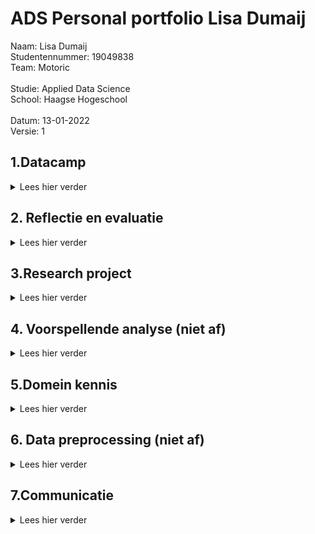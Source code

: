 # ADS Personal portfolio Lisa Dumaij
Naam:               Lisa Dumaij <br />
Studentennummer:    19049838 <br />
Team:               Motoric <br />
<br />
Studie:             Applied Data Science <br />
School:             Haagse Hogeschool <br />
<br />
Datum:              13-01-2022 <br />
Versie:             1 <br />


## 1.Datacamp
<details>
  <summary> Lees hier verder </summary>
  <br />
In deze minor heb ik gebruik gemaakt van het programma DataCamp. Dit was niet de eerste keer dat ik DataCamp heb gebruikt, ik heb dit programma vorig jaar ook gebruikt voor mijn opleiding technische bedrijfskunde. Hierdoor was er soms een overlapping tussen de cursussen die ik moest doen voor deze minor. Omdat ik sommige cursussen al eerder had gedaan kreeg ik de punten er niet voor als ik deze opnieuw deed. Ook waren deze punten niet te zien op de Leaderboard. Wel verder ze als voltooid afgevinkt in de lijst. Deze zijn hieronder in de map foto’s toegevoegd.
  <br />
  <br />
  <details>
  <summary> foto's van cursussen</summary>
<img width="1111" alt="Schermafbeelding 2021-12-18 om 14 41 58" src="https://user-images.githubusercontent.com/91061840/146643266-81b24bfa-6433-47be-98f6-033e42aebe0b.png">
<img width="1116" alt="Schermafbeelding 2021-12-18 om 14 43 49" src="https://user-images.githubusercontent.com/91061840/146643281-e1ae4215-ed82-4144-9f92-695c5c9a5293.png">
<img width="1113" alt="Schermafbeelding 2021-12-18 om 14 44 13" src="https://user-images.githubusercontent.com/91061840/146643284-62f24e7b-ae9a-468e-9858-cb126609fd19.png">

  </details> 
  <br /> 
  <details>
    <br />
  <summary>Samenvatting ervaringen per cursus</summary>
  <details>
  <summary>1.1 Introduction to Python</summary>
    Doordat ik deze cursus al eerder had gedaan, was deze voor mij relatief eenvoudig. Het was fijn om deze cursus als opfriscursus te gebruiken. Het was namelijk een half jaar geleden dat ik eenmalig python had gebruikt, hierdoor was het een beetje had weggevaagd.
    </details>
  <details>
  <summary>1.2 Intermediate Python </summary>
    Deze opleiding had ik ook al eerder gedaan. Ik vond het leuk om in het eerste hoofdstuk weer plots te maken. Vorig jaar vond ik het maken van datavisualisaties een van de leukste onderwerpen en in deze cursus kwam dat even terug. Ook dit hoofdstuk ging vrij snel. In het tweede hoofdstuk werd de import van CSV besproken. Deze code heb ik later ook gebruikt voor het project, zie als voorbeeld de link hieronder . De laatste hoofdstukken waren al wat ingewikkelder, loops vond ik vorig jaar ook al ingewikkeld.
  <br />  
    https://github.com/lisadumay/ADS_Lisa_Dumaij/blob/main/notebooks/Pipeline%20Lisa.ipynb
      </details>
  <details>
  <summary>1.3 Python Data Science toolbox </summary>
    Ik vond het eerste deel van de data science-toolbox ingewikkeld, omdat ik het onderwerp niet helemaal begreep, dus ik zocht video's op YouTube op voor aanvullende uitleg. Daarnaast hield ik de slides naast de opdracht. Hierdoor kon ik terugkijken op hoe ze het in de video hadden gedaan. Dit maakte de stof wat overzichtelijker. Ik vond het tweede deel van deze cursus makkelijker, ik begreep de stof redelijk goed en ging er sneller door dan de cursus ervoor. Ik heb echter ook wel eens de slides bij deze cursus erbij gehouden om in de video terug te kijken hoe het ging.
      </details>
  <details>
  <summary>1.4 Statistical Thinking in Python </summary>
    Ik vond deze cursus erg interessant. Ik heb veel statistiek op mijn opleiding, maar had dit nog nooit in Python gedaan. Ik vond deze combinatie erg leuk, waardoor ik het gevoel had dat ik de cursus snel had afgerond. Ik begreep de statistiek erachter waardoor de stappen in python ook voor mij logisch waren.
      </details>
  <details>
  <summary>1.5 Supervised Learning with scikit-learn </summary>
    Van deze cursus heb ik de code gebruikt om je dataset op te splitsen in trein, test, validatieset. Daarnaast heb ik samen met Mustafa en individueel gewerkt aan een Lasso model. Ik gebruikte ook het schalen van de gegevens in het project. Deze cursus was ook nieuw voor mij, alles wat ik in deze cursus had geleerd was nieuw voor mij, het kunnen toepassen in het project in combinatie met de lessen zorgde ervoor dat ik het beter begreep. De toepassingen van deze cursus is terug te vinden in de link hieronder. 
 <br />     https://github.com/lisadumay/ADS_Lisa_Dumaij/blob/main/notebooks/Lasso.ipynb 
    </details>
  <details>
  <summary>1.6 Introduction to Data Visualization with Matplotlib </summary>
    Datavisualisatie was tot nu toe een van mijn sterke punten in python, wat deze cursus voor mij gemakkelijk maakte. Daarnaast had ik deze cursus al gedaan en ging mijn vorige ervaring met Python vooral over het maken van de visualisaties. Na deze cursus was ik bezig met het maken van verschillende visualisaties voor het project. Deze is te vinden in de link hieronder . Ik vond deze cursus interessant voor al het aanpassen van de grafieken qua kleuren en assen.
     <br /> 
 https://github.com/lisadumay/ADS_Lisa_Dumaij/blob/main/notebooks/visualisaties.ipynb
     </details>
  <details>
  <summary>1.7 Linear Classifiers in Python </summary>
    Net als bij statistical thinking vond ik het leuk om de statistiek toe te passen met Python. Doordat ik de theorie erachter begreep lukte het mij beter om de cursus te volgen. Echter bleef af en toe de toepassing met Python een ingewikkelde stap voor mij.
      </details>
  <details>
  <summary>1.8 Model Validation in Python </summary>
    Deze cursus verliep voor mij soepel. Ik begreep de code erachter en waarom ik de stappen moest doen. Echter hield ik wel af en toe de slides erbij als een reminder hoe ik de stappen moest doen. 
      </details>
  <details>
  <summary>1.9 Data Manipulation with pandas </summary>
    Het was een interessante cursus die ik later in het project kon toepassen. Aan het begin verliep de cursus goed en kon ik de soepel doorheen lopen. Echter na de tweede subhoofdstuk werd het moeilijker en ging ik vaker de presentaties terugkijken. 
      </details>
  <details>
  <summary>1.10 Cleaning Data in Python </summary>
    Deze cursus verliep soepel doordat ik deze cursus al eerder had uitgevoerd en toe had gepast in mijn vorige python ervaring. Ook tijdens het huidige project heb ik deze technieken toegepast zoals te zien is in de link hieronder.
    <br />  https://github.com/lisadumay/ADS_Lisa_Dumaij/blob/main/notebooks/Data%20cleaning.ipynb
      </details>
  <details>
  <summary>1.11 Exploratory Data Analysis in Python </summary>
    Deze cursus verliep voor mij soepel. Ik begreep de code erachter en waarom ik de stappen moest doen.
      </details>
  <details>
  <summary>1.12 Manipulating Time Series Data in Python </summary>
    Deze cursus was minder relevant voor mij omdat mijn project: ‘Motoric’ niet over time series gaat. Echter heb ik wel vaak te maken gehad met time series in mijn studie. 
      </details>
  <details>
  <summary>1.13 Machine Learning for Time Series Data in Python </summary>
    Deze cursus verliep voor mij soepel. Ik begreep de code erachter en waarom ik de stappen moest doen. Echter hield ik wel af en toe de slides erbij als een reminder hoe ik de stappen moest doen. 
     </details>
 <details>
  <summary>1.14 Time Series Analysis in Python </summary>
    Deze cursus was minder relevant voor mij omdat mijn project: ‘Motoric’ niet over time series gaat. Echter heb ik wel vaak te maken gehad met time series in mijn studie. Echter dan minder in python maar vooral de statistieke kant ervan. Het was interessant om te leren hoe dit ook toegepast kan worden in Python.
     </details>
<details>
  <summary>1.15 Joining Data with pandas </summary>
    Voor mij was dit de leukste cursus van alle cursussen in Python. Zelf had ik al een grote interesse in SQL, hierbij kon ik dit combineren met Python. Ik had dit vorig jaar al geprobeerd in mijn vorige studie echter was dit toen niet gelukt. Dit jaar heb ik het daarom weer geprobeerd en lukte het wel. Een voorbeeld hiervan is te zien in de link hieronder.
      <br /> 
 https://github.com/lisadumay/ADS_Lisa_Dumaij/blob/main/notebooks/Pipeline2.ipynb
     </details>
  </details>
</details>

## 2. Reflectie en evaluatie
<details>
  <summary> Lees hier verder </summary>
  <br />
  In dit hoofdstuk reflecteer en evalueer ik terug op het afgelopen half jaar. Het hoofdstuk is opgedeeld in drie subhoofdstukken: eigen contributie, leerdoelen en de evaluatie van het project. Voor het reflecteren is de STARR methode gebruikt.
  <br />
  <br />
  <details>
  <summary>2.1 Eigen contributie</summary>
    Situatie: Voor mijn minor heb ik een project gedaan met vijf medestudenten. Ons project heet motoric en gaat over het voorspellen van motorische achterstand bij kinderen. Het project valt onder een groter project genaamd Start(V)aardig. Mijn opgestelde doelen voor dit project:<br />
-	Even grootte contributie leveren als mijn medegenoten;<br />
-	Mijn ervaringen van mijn studie meebrengen in dit project.<br />
    <br />
Taak: Halverwege van het project kreeg ik indirect de rol als projectleider deze had ik ook voor mij andere project. Door deze rol op mij te nemen kon ik zelf de taken verdelen en inplannen. Dit gaf mij de ruimte om de taken eerlijk te verdelen en zo te plannen dat de werklast voor ieder gelijk was. Mijn ervaring heb ik bij deze rol ook meegenomen. Vanuit mijn studie hebben wij geleerd dat het maken van een planning essentieel is, daarnaast moet je gebruik maken van elkaar kwaliteiten. Tot slot valt of staat het onderzoek met de inleiding en onderzoeksvraag. 
    <br /> 
    <br />
Actie: Het verdelen en plannen van taken deed ik op twee manieren. Aan het begin maakte ik een schema met welke hoofdtaken er waren en welke sub taken er vervolgens onder vielen.  Daarna verdeelde we de sub taken mondeling en plaatste ik deze op het scrumboord (planning is te zien in 3.4). Hierbij werd er gelet op dat de werklast ongeveer gelijk was. Door aan het begin een gesprek met de opdrachtgever aan te gaan kon de aanleiding van het project gedefinieerd worden. Ook gaf dit ons meer tijd om bij twijfel deze nog met de opdrachtgever te bespreken voordat wij bijvoorbeeld ‘een foute keuze’ hadden gemaakt. Daarnaast hebben wij meerdere malen gebrainstormd over de hoofdvraag, daarnaast hebben wij dit besproken met de docenten en de opdrachtgever.
    <br /> 
    <br />
Resultaten: Het heeft deels gewerkt, ik merkte dat de planning voor duidelijkheid en structuur zorgde in de groep. Ditzelfde geldt van het van tevoren opstellen van een inleiding, hierdoor wist iedereen wat er met het onderzoek bereikt moest worden en zorgde dit daarmee ook voor duidelijkheid. Wel merkte ik dat er vaak van de planning afgeweken werd, het toezicht op de planning zou daarom de volgende keer strakker mogen. De werklasten waren in dit project gelijk. 
    <br /> 
    <br />
Reflectie: Beide doelen zijn in dit project bereikt, ik ben daarom ook tevreden met de resultaten. Wel heb ik geleerd dat het houden van de planning toch meer gehandhaafd moet worden de volgende keer.  Het scrum boord zou ik in volgende projecten weer gebruiken. Ik merkte dat dit structuur en duidelijkheid gaf. Hetzelfde geldt voor de scrumsessies.

  </details>
  <details>
  <summary>2.2 Leerdoelen</summary>
Situatie: Tijdens deze minor heb ik mij zowel gefocust op mijn interpersoonlijke vaardigheden als mij (verder) ontwikkelen in mijn vaardigheden in Data science. Deze keuze heb ik gemaakt, omdat ik bij mijn vorige projecten merkte dat ik vaak mijzelf overal verantwoordelijk voor voelde waardoor ik alle taken zelf ging uitvoeren in plaats van deze verdelen. Daarbij loop ik tijdens deze studie een ander project waardoor ik ook geen tijd heb om extra taken op mij te nemen. Daarnaast heb ik hiervoor bij mijn studie nog nooit data science gehad.  Ik heb hiervoor alleen maar visualisaties gemaakt in Python. Daarom had ik de volgende doelen opgesteld:<br />
-	Geen taken overnemen van anderen;<br />
-	Meer ervaring op doen in Data Science;<br />
    <br />
Taak: Halverwege van het project kreeg ik indirect de rol als projectleider deze had ik ook voor mij andere project. Door deze rol op mij te nemen kon ik zelf de taken verdelen en inplannen. Dit gaf mij de ruimte om de taken eerlijk te verdelen en zo te plannen dat de werklast voor ieder gelijk was. De taak om meer ervaring op te doen in Data science was simpel. Nu ik eigenlijk nog geen ervaring gaven alleen al de lessen mij meer kennis over Data Science. Daarnaast zou ik deze ook kunnen toepassen in het project wat ik uitvoerde. Tot slot heb ik voor het project zelf ook literatuuronderzoek gedaan. Door deze taken verbreed ik mijn kennis over Data Science en pas ik deze direct toe.
   <br /> 
    <br />
    Actie: Het verdelen en plannen van taken deed ik op twee manieren. Aan het begin maakte ik een schema met welke hoofdtaken er waren en welke sub taken er vervolgens onder vielen. Voor de planning gebruikte ik de theorie van Brownlee (zie domein kennis hfd 5) hierdoor verbrede ik ook gelijk mijn kennis in Data Science. Daarna verdeelde we de sub taken mondeling en plaatste ik deze op het scrumboord (planning is te zien in 3.4). 
 Voor de ervaring heb ik bijna alle lessen bijgewoond (door ziekte kon ik niet altijd aanwezig zijn). Omdat de lessen voor mij soms moeilijk te begrijpen waren, heb ik na de les artikelen gezocht over dit onderwerp. Zo kon ik de theorie achter het onderwerp beter begrijpen. Vaak heb ik de codes met een teamlid geschreven. Dit deed ik omdat ik moeite had met het coderen. 
   <br /> 
    <br />
    Resultaten: De taak om geen taken over te nemen en mij minder verantwoordelijk voelen heb ik voor mijn gevoel niet gehaald. Ik heb toch vaak extra taken op mij genomen en kon het project niet loslaten. Ook als ik mij op het andere project moest focussen bleef dit project in mijn hoofd hangen. Dit heb ik uiteindelijk ook zelf gemerkt doordat mij overspannenheid erger werd en mijn concentratie afnam. Mijn doel om meer ervaring op te doen in data science heb ik volledig behaald. Door extra informatie op te zoeken begreep ik de theorie er achter veel beter. Dit hielp mij tevens naast het coderen ook bij het schrijven van het rapport. Door samen te werken met iemand kon ik leren van hun manier van coderen. Ik merkte namelijk dat mijn manier eenvoudig was maar ook langdradig in tegenstelling tot sommige teamgenoten. Hierdoor kon ik van hun leren hoe ik op een efficiëntere manier dezelfde taak kon uitvoeren.
   <br /> 
    <br />
    Reflectie: Ik heb geleerd dat ik nog meer mijn eigen grenzen moet stellen. Vaak ging ik hier toch (onbewust) overheen. Toch ben ik blij met mijn resultaten, ik heb geleerd dat het stellen van grenzen nog belangrijker is dan ik dacht. In mijn aankomende stage ga ik deze begrenzing ook meenemen. Door voor mijzelf tijden te geven om wel en niet aan het project te werken, maar ook om mijzelf de rust te geven als ik dat nodig heb. Tot slot ben ik zeer blij in wat ik heb bereikt in mijn ontwikkeling in data science. Ik vind data science zeer interessant en hoop dit ook later te kunnen toepassen in latere projecten.

  </details>
  <details>
  <summary>2.3 Evaluatie van groepsproject</summary>
   Situatie: Voor mijn minor heb ik een project gedaan met vijf medestudenten. Ons project heet motoric en gaat over het voorspellen van motorische achterstand bij kinderen. Het project valt onder een groter project genaamd Start(V)aardig. Onze doelen waren:<br />
-	Het maken van een goedwerkend voorspellingsmodel;<br />
    <br />
Taak: Onze taken waren een onderzoek artikel schrijven over onze bevindingen. Deze bevindingen bestonden uit de keuzes van outliers handling, imputatie en modelkeuze. Hiermee wilde wij de opdrachtgever toelichten waarom wij welke keuze wij hebben gemaakt. Daarnaast hebben alle opties ook zelf getest zodat het beste model uitgekozen kon worden. 
   <br /> 
    <br />
    Actie: Door de taken in teams van twee te verdelen konden we zowel parallel te werk gaan, maar hadden we ook een sparpartner als je er niet uitkwam. Twee weten immers meer dan één. Dit was ideaal gezien het aantal opties wij hadden. Daarbij hadden Joep en ik minder ervaring met Python. Door een sparpartner toe te voegen kon het werk sneller uitgevoerd worden en was de kwaliteit hoger dan als wij dit niet hadden gedaan. 
   <br /> 
    <br />
    Resultaten: De resultaten waren tegenvallend. De modellen voorspelden alleen maar 1 in plaats van dat deze gedistribueerd waren over 1 en 0. Hoewel er dus verschillende opties geprobeerd zijn heeft dit toch niet geholpen om het resultaat te verbeteren. Hierdoor is het doel om een goedwerkend model te maken niet gehaald. Gedeeltelijk is dit te verwijten aan de beschikbare data, deze was te gering. Ook waren wij te laat begonnen met het opstellen van een planning. Hierdoor wist in het begin niet iedereen waar hij/zij aan toe was en was er onduidelijk over wat er gedaan moest worden. Dit zorgde voor vertraging in het proces. Daarnaast hield niet iedereen zich aan de deadlines, waardoor er weinig tijd over was voor het finetunen van het model en het afschrijven van het onderzoek artikel.
   <br /> 
    <br />
    Reflectie: Volgende keer zou ik direct beginnen met het opstellen van een planning. Hierdoor weet iedereen welke taken er zijn en waar er naartoe wordt gewerkt. Daarbij zou het probleem van het tekort aan data eerder gezien worden en konden hier maatregelen tegen genomen kunnen worden. Toch ben ik redelijk tevreden met het resultaat. Dit omdat wij toch meerdere oplossingen geprobeerd hebben en onze best gedaan hebben. De essentie wat ik heb geleerd is ook dat soms een onverwacht resultaat ook een resultaat is. Zoals in het doel te zien is wilde ik een goedwerkend voorspellingsmodel hebben. Echter hield ik hier niet rekening mee dat een antwoord als er is geen goed voorspellend model hiervoor, ook een goed antwoord kan zijn. Dit zou ik de volgende keer wel meenemen in mijn projecten. 
  </details>
</details>

## 3.Research project
<details>
  <summary> Lees hier verder </summary>
  In dit hoofdstuk wordt het onderzoeksartikel op hoofdlijnen besproken.
  <br />
    <br />
  <details>
  <summary>3.1 Taak definitie </summary>
De hieronder opgestelde probleemstelling, doelstelling en vraagstelling is opgesteld met de van Meertens & Steenbergen (2018)
     <br />
    <br />
Probleemstelling:  <br />
Uit onderzoek van SIA is gebleken dat kinderen al op jonge leeftijd lichamelijk actief zijn, vanwege de fysieke, emotionele, sociale en persoonlijke waarde van sport en bewegen voor kinderen.  Het is daarom belangrijk om motorische achterstanden al op jonge leeftijd te ontdekken. Het is echter nog niet duidelijk welke kinderen het grootste risico lopen om een motorische achterstand te krijgen of te ontwikkelen, en welke kenmerken de grootste impact hebben op de motorische vaardigheidsontwikkeling.
     <br />
    <br />
Doelstelling: <br />
    Het op 12 januari opleveren van een voorspellingsmodel voor de motoriek van kinderen tussen 4 en 6.
     <br />
    <br />
Vraagstelling: <br />
“Hoe kan data science worden gebruikt om te voorspellen of een kind een jaar later kans heeft om een motorische achterstand te ontwikkelen?”
     <br />
    <br />
De hoofdvraag bestaat uit de volgende deelvragen:
- Welke biologische en socio-demografische variabelen hebben invloed op de motorische ontwikkeling van kinderen?
- Welk model heeft het laagste percentage fout-negatieven?
- Welke biologische en socio-demografische kenmerken hebben de grootste invloed op het model?
- Welke kenmerken hebben de kinderen met een motorische achterstand gemeen?
 <br />
    <br />
Literatuur <br />
Meertens, E., & Steenbergen, E. (2018). Onderzoek doen! https://blackboard.hhs.nl/bbcswebdav/pid-3327820-dt-content-rid-29819196_2/courses/TBK-PRH1-16-2021/TBK-PRH1-16-2020_ImportedContent_20200827125140/Onderzoek%20doen.pdf
        </details>
  <details>
  <summary>3.2 Evaluatie </summary>
 Voor het toekomstige werk raad ik aan Start(V)aardig aan om de dataset uit te breiden met gegevens vanuit CBS. Tevens raad ik aan om de dataset uit te breiden of de gaten in de dataset aan te vullen.  Dit omdat de algoritmes niet optimaal konden werken door een tekort aan data. Dit is ook terug te zien in de waardes van de false negative rate. Deze waren op een na allemaal gelijk. 
<br />
    <br />
    Ook is er momenteel sprake van overfitting. Dit is te zien aan de accurancy scores van de trainingsets. Mogelijke oplossingen ervoor zijn versimpelen model, meer training data, minder features, meer regularisatie, vroege terminatie. 
    <br />
    <br />
    Mocht de dataset aangevuld zijn kan het juiste model gekozen worden. Wel wordt er aangeraden om de MQ-score in binaire te doen. Daarnaast raad ik aan om een dashboard te bouwen met daarin de voorspellingswaarde van het kind met daarbij de features die ervoor hebben gezorgd. Een voorbeeld van dit dashboard is hieronder te zien.<br />
    <br />
<img width="158" alt="image" src="https://user-images.githubusercontent.com/91061840/148696407-2b4b7faa-2e53-4b38-8055-ff833a767a14.png">
    <br />
    <br />
Hierbij kan de gemiddelde score van het land, provincie of stad worden gevisualiseerd. Daarnaast is er ook een slide voor het individuele kind. Hierin staat welke score er wordt voorspelt en welke features bepalend zijn voor deze score.
    </details>
  <details>
 <summary>3.3 Conclusie </summary>
Uit het onderzoek is gebleken dat data science kan helpen met voorspelling doen of een kind een jaar later kans heeft om een motorische achterstand te ontwikkelen. Dit is gebeurd doormiddel van de theorie van Brown (2020) de dataset op te schonen. Hierna is de dat gescaled, gebalanceerd en is er een validatie code geschreven. <br />
    <br />
De feature selectie was ingewikkelder. Zoals in de figuur hieronder te zien is, scoren alleen de AST en MQ hoger dan vijf procent. Dat deze twee variabelen hoog scoren is niet verassend aangezien de MQ-categorie berekend wordt door deze factoren. De variabelen die onder de vijf procent scoren zijn weggelaten in het model. Normaal zou dit onder de twintig procent zijn (Buijs, 2017). Er is dus hier ruimte voor verbetering.  <br />
    <br />
    <img width="198" alt="image" src="https://user-images.githubusercontent.com/91061840/149023283-4b9de20b-aece-4879-b383-9d8ae167c739.png"> <br />
    <br />
    Dit resulteert ook gelijk in dat er geen karakteristieken overeenkomen tussen de kleuters met motorische achterstanden. Tot slot zijn de vijf gekozen modellen evalueert. Zoals hieronder te zien is.<br />
    <br />
 <img width="454" alt="image" src="https://user-images.githubusercontent.com/91061840/149023351-3a360604-e79b-4fa4-b851-6a1a2b1e7b35.png"> <br />
    <br />
Uit deze modellen is te herleiden dat de KNN het beste scoort. Zo overfit het KNN-model het minst ten opzichte van de andere modellen. Daarbij scoort het even laag op de False negative rate zoals de meeste andere modellen. <br />
    <br />
Kortom data science wordt gebruikt doormiddel van een mean imputation en een KNN. Waarbij een er feature selection plaats vindt voor elke variabel die lager scoort dan 0.05. Tot slot is er gebruikt gemaakt van een binaire classificatie ipv een multilabel.

    </details>
  <details>
 <summary>3.4 Planning </summary>
 Planning is altijd al een van mijn sterke punten geweest. Deze periode deed ik twee projecten te gelijker tijd hierdoor was planning essentieel. Naast dat ik alle meetings in een agenda heb staan heb ik ook een to do lijst per dag. Hierdoor weet ik precies wat ik elke dag moet doen. Daarbij hebben we dagelijks scrum sessie gehad met het team van ongeveer 15 minuten. Waarin we de taken verdeelde en/of de voortgang van de taken besproken. Tevens heb ik vaak de taken in de planner van team Motoric gezet en deze ook verdeeld.
[zie hier de planning] (https://tasks.office.com/DeHaagseHogeschool.onmicrosoft.com/nl-nl/Home/Planner#/plantaskboard?groupId=786800fb-0bab-470c-b770-bb6975403c41&planId=9Jb-xUUDp0Gu_F2YlVNn2ZYAAPLf)
Daarnaast heb ik ook figuren gemaakt om de stappen die in het proces gedaan moeten worden te weergeven. Een voorbeeld hiervan is hieronder te zien.
<img width="454" alt="image" src="https://user-images.githubusercontent.com/91061840/148651844-2394ba6b-108c-4ea8-aa3a-29a7ca526f05.png">
  </details>
  </details>
  </details>
  
## 4. Voorspellende analyse (niet af)
<details>
  <summary> Lees hier verder </summary>
  <br />
  <details>
  <summary>4.1 Selecteren van modellen</summary>
    Omdat het bij ons gaat om het voorspellen van een klas is er sprake van een classificatieprobleem. Een classificatiemodel zoekt een functie die optimaal inschat tot welke klasse een gegevenspunt behoort. Het kan een of meer verklarende variabelen bevatten (Brownlee, 2019). Hierna kunnen er een aantal punten na gegaan worden om de juiste modellen uit te kiezen.<br />
    <br />
Het eerste wat opvalt is de maat van de dataset, deze is niet klein. Hierdoor zijn algoritmen zoals KNN, Bagging, GradientBoost en Decision trees passend (ProjectPro, 2022). Deze zijn tevens ook gebruikt in de code. Hierna zijn de modellen gevalideert met cross validation om de prestaties van de modellen in kaart te brengen (Scikit-Learn, z.d.), echter beïnvloed dit niet de keuze van het model.Het evalueren van de resultaten uit de modellen daarentegen wel (kijk 4.2).<br />
   <br />
Later heb ik zelf nog een SVM model gemaakt. Dit omdat wij met binaire klassen wilden werken.  <br />
    <br />
Literatuur<br />
    <br />
3.1. Cross-validation: evaluating estimator performance. (z.d.). Scikit-Learn. Geraadpleegd op 17 december 2021, van https://scikit-learn.org/stable/modules/cross_validation.html <br />
    <br />
Brownlee, J. (2019, May 22). Difference Between Classification and Regression in Machine Learning. Machine Learning Mastery. https://machinelearningmastery.com/classification-versus-regression-in-machine-learning/ <br />
    <br />
ProjectPro. (2022, January 3). 7 Types of Classification Algorithms in Machine Learning. https://www.projectpro.io/article/7-types-of-classification-algorithms-in-machine-learning/435#toc-18

  </details>
  <details>
  <summary>4.2 Een model configureren. </summary>
  Ik heb zelf drie verschillende modellen uitgevoerd. Ik zal per model vertellen hoe ik deze heb geconfigureerd en waarom. <br />
    <br />
Lasso: Bij lasso zijn er 3 verschillende configuraties: c, penalty en solver. Er zijn 4 soorten penalty’s. Hiervan werkt het toevoegen van geen penalty het beste. Dit bracht de scoren van de lasso omhoog. De C staat voor de inverse van de sterkte van regulatie. Het maakte voor dit model niet veel uit welke waarde hij aanneemt tussen de 2 en 0 geeft dit een nihil verschil. Voor de solver zijn er ook vijf opties, sag werkte als beste van alle opties (Sklearn.Linear_model.LogisticRegression, n.d.). <br />
    <br />
Networking: Waar ik achter kwam bij het neurale netwerk is dat 1000 hiddenlayers voor betere resultaten zorgde dan 100. Dit kan te maken hebben dat er sprake is van een complexere dataset. B=Voor activation scoort relu het best. Relu is een gelijkgerichte lineaire eenheidsfunctie. Deze in combinatie met de solver ‘Adam’ zorgt voor een false negative rate van 0.17. <br />
    <br />

SVM: Voor het SVM-model heb je verschillende kernels die je kan instellen: lineair, polynominaal en RBF. Ik heb zelf al deze kernels geprobeerd. Hieruit kwam dat de RBF het beste scoorde in de accurancy en false negative rate. RBF-kernel is een functie waarvan de waarde afhangt van de afstand vanaf de oorsprong of vanaf een bepaald punt. Deze kernel heeft twee parameters: C (inverse van de sterkte van regulatie) en gamma (Yadav, 2018). Voor beide punten heb ik verschillende waardes geprobeerd. Maar zoals de theorie al aangaf naarmate ik de gamma om hoog of omlaag deed ging het model slechter functioneren. Zo ging het bij een toename meer overfitten en bij een afname namen de waardes af en werd de false negative rate hoger. Hetzelfde gebeurde bij het veranderen van de c. Of ik deze hoger maakte of lager bij beide ging het model ondermaats presteren. Ik heb uiteindelijk daarom gekozen voor een c=1 en een gamma = 0 (gamma heb ik uiteindelijk weggelaten). <br />
    <br />

Notebooks:<br />
    <br />
Lasso: individueel een notebook gemaakt, maar samen vergeleken met Mustafa. Link: https://github.com/lisadumay/ADS_Lisa_Dumaij/blob/main/notebooks/Lasso.ipynb <br />
    <br />
Neural Network: individueel een notebook gemaakt, maar samen vergeleken met Mustafa. Link: https://github.com/lisadumay/ADS_Lisa_Dumaij/blob/main/notebooks/Networking.ipynb <br />
    <br />
SVM: individueel een notebook gemaakt. Link: https://github.com/lisadumay/ADS_Lisa_Dumaij/blob/main/notebooks/SVM.ipynb <br />
    <br />
Neural Network verbeterd: individueel een notebook gemaakt. Link: https://github.com/lisadumay/ADS_Lisa_Dumaij/blob/main/notebooks/Networking_verbeterd.ipynb <br />
    <br />
Lasso verbeterd: individueel een notebook gemaakt. Link: https://github.com/lisadumay/ADS_Lisa_Dumaij/blob/main/notebooks/Lasso_verbeterd.ipynb <br />
    <br />
 Literatuur: <br />
    <br />
    sklearn.linear_model.LogisticRegression. (n.d.). Scikit-Learn. https://scikit-learn.org/stable/modules/generated/sklearn.linear_model.LogisticRegression.html <br />
    <br />
sklearn.neural_network.MLPClassifier. (n.d.). Scikit-Learn. https://scikit-learn.org/stable/modules/generated/sklearn.neural_network.MLPClassifier.html
    <br />
    <br />
Yadav, A. (2018, October 22). SUPPORT VECTOR MACHINES(SVM) - Towards Data Science. Medium. https://towardsdatascience.com/support-vector-machines-svm-c9ef22815589
    <br />   
  </details>
  <details>
  <summary>4.3 Model trainen (niet)</summary>
  blabla
  </details>
  <details>
  <summary>4.4 Evalueren model </summary>
   De evaluatiecode voor het eindmodel heb ik samen met Yuliya geschreven. Hierbij hebben wij gebruik gemaakt van verschillende theorieën. Echter op hoofdlijnen hebben wij het wetenschappelijk achtikel van Novakovica en Veliovicb (2017) gebruikt. Zij omschrijven de confusionmatrix en ook de false negative rate die ook in ons onderzoek van groot belang zijn. De focus op de rate is besloten met de opdrachtgever. Daarentegen hebben we de Brownlee (2021) opgevolgd voor het maken van de precision recall curve, omdat het gaat over een binaire voorspelling. Daarnaast hebben we voor de code zelf ook een aantal bronnen gebruikt, deze zijn hieronder meegenomen in de literatuurlijst. 
     <br />
    <br />
De verschillende modellen zijn dus beoordeelt op de false negative rate, hoe lager hoe beter het model scoort. Maar ook wordt er gekeken naar de precision recall curve, deze omschrijft hoe goed een model is in het voorspellen van een goede waarde.
 <br />
    <br />
Notebook <br />
    <br />
Evaluatie: Samen met Yuliya geschreven. Link: https://github.com/lisadumay/ADS_Lisa_Dumaij/blob/main/notebooks/evaluation.ipynb 
 <br />
    <br />
Literatuurlijst <br />
    <br />
Bhandari, A. (2021, 23 juli). Confusion Matrix for Machine Learning. Analytics Vidhya. Geraadpleegd op 17 december 2021, van https://www.analyticsvidhya.com/blog/2020/04/confusion-matrix-machine-learning/  <br />
    <br />
Brownlee, J. (2021, January 12). How to Use ROC Curves and Precision-Recall Curves for Classification in Python. Machine Learning Mastery. Retrieved January 9, 2022, from https://machinelearningmastery.com/roc-curves-and-precision-recall-curves-for-classification-in-python/  <br />
    <br />
D. (2021, 30 januari). Example of Confusion Matrix in Python. Data to Fish. Geraadpleegd op 17 december 2021, van https://datatofish.com/confusion-matrix-python/  <br />
    <br />
Novakovica, J. D. J., Veljovicb, A., Ilic, S. S., Papic, Z., & Tomovic, M. (2017). Evaluation of Classification Models in Machine Learning. Theory and Applications of Mathematics & Computer Science. https://uav.ro/applications/se/journal/plugins/generic/pdfJsViewer/pdf.js/web/viewer.html?file=https%3A%2F%2Fuav.ro%2Fapplications%2Fse%2Fjournal%2Findex.php%2FTAMCS%2Farticle%2Fdownload%2F158%2F126%2F  <br />
    <br />
Scikit-learn: How to obtain True Positive, True Negative, False Positive and False Negative. (2015, 9 juli). Stack Overflow. Geraadpleegd op 17 december 2021, van https://stackoverflow.com/questions/31324218/scikit-learn-how-to-obtain-true-positive-true-negative-false-positive-and-fal

  </details>
  <details>
  <summary>4.5 Visualiseren </summary>
Het visualiseren van de resultaten heb ik bij alle drie de modellen anders gedaan. Side note: ik heb de modellen later verbeterd hierdoor zijn de visualisaties veranderd zoals bij SVM en zijn de resultaten gevisualiseerd. <br />
   <br />
Lasso: is een model dat helpt bij collineariteit, dit is een fenomeen waarbij een kenmerkvariabele in een regressiemodel sterk lineair gecorreleerd is met een ander kenmerk variabele. In het geval bij lasso is gevisualiseerd hoeveel de features correleren met de MQ-score. De coëfficiënten met de features zijn gevisualiseerd in de plot. Zoals er te zien is aan het visualisatie zijn er wel een aantal “fouten”. Zo heeft het geen titel en mis het een as titel. Daarnaast zijn het zoveel features dat deze nog goed te lezen meer zijn in de visualisatie. Uiteindelijk scoorde het lasso model ook maar 0.44. <br />
   <br />
    <img width="266" alt="image" src="https://user-images.githubusercontent.com/91061840/149113436-8a07466d-6f2b-4bee-be74-7554eae603f5.png">

<br />
   <br />
Networking: het networking model heb ik redelijk aan het begin van de course gemaakt. Dit is tevens ook te zien in de visualisatie van de uitkomsten. Voor de visualisatie van de uitkomsten heb ik een confusionmatrix en een classifiactie rapport gevisualiseerd. Zoals te zien de confusion matrix voorspelt het model alleen maar de nummer 3. Dit komt waarschijnlijk omdat de gegevens niet gebalanceerd zijn. Dit is tevens ook terug te zien in de classificatie rapport. Hierin scoort de precision, recall en f1-score constant nul, behalve bij klasse 3. Uit eindelijk is dit ook terug te zien in de accurancy van maar 0,48.<br />
   <br />
    <img width="239" alt="image" src="https://user-images.githubusercontent.com/91061840/149113507-53106fba-6df3-4bf0-b301-58374af64ada.png">
    <br />
   <br />
SVM: Het VSM heb ik later gemaakt. In die tijd hadden Yuliya en ik al samen een functie gemaakt voor een evaluatie code. Die heb ik hierin opgeroepen, Hierdoor werd een confusionmatrix en precision-recall curve gevisualiseerd. Daarnaast werd de false negative berekent en de accurancy. Het model deed het redelijk goed, zo scoorde het een 0,18 op de false negative rate en een accurancy van 74,3 op de test set. Ook de precision recall curve laat goede resultaten zien (Upadhyay, 2021).<br />
   <br />
   <img width="191" alt="image" src="https://user-images.githubusercontent.com/91061840/149113711-db6403cf-6137-445f-bdec-ec4a116e82a9.png">

 <br />
   <br />
    <img width="248" alt="image" src="https://user-images.githubusercontent.com/91061840/149113763-b826202c-76c7-446c-a58e-1b3a685593e0.png">
 <br />
   <br />
Tot slot heb ik een validatie curve hierbij gevisualiseerd. Dit om te bekijken of er sprake was van overfitting. Zoals te zien is in de visualisatie wijkt de blauwe lijn iets uit, maar is dit niet een drastisch uitwijking. Er is dus wel sprake van overfitting, alleen in een hele kleine maat (Ray, 2021). <br />
   <br />
 <img width="315" alt="image" src="https://user-images.githubusercontent.com/91061840/149113918-9db46589-d07a-446f-b0c8-450507888b62.png"> <br />
   <br />
Notebooks:<br />
    <br />
Lasso: individueel een notebook gemaakt, maar samen vergeleken met Mustafa. Link: https://github.com/lisadumay/ADS_Lisa_Dumaij/blob/main/notebooks/Lasso.ipynb <br />
    <br />
Neural Network: individueel een notebook gemaakt, maar samen vergeleken met Mustafa. Link: https://github.com/lisadumay/ADS_Lisa_Dumaij/blob/main/notebooks/Networking.ipynb <br />
    <br />
SVM: individueel een notebook gemaakt. Link: https://github.com/lisadumay/ADS_Lisa_Dumaij/blob/main/notebooks/SVM.ipynb <br />
Lasso verbeterd: individueel. Link: https://github.com/lisadumay/ADS_Lisa_Dumaij/blob/main/notebooks/Lasso_verbeterd.ipynb <br />
    <br />
NN verbeterd. Individueel. Link: https://github.com/lisadumay/ADS_Lisa_Dumaij/blob/main/notebooks/Networking_verbeterd.ipynb <br />
    <br />
Literatuur:<br />
    <br />
3.1. Cross-validation: evaluating estimator performance. (z.d.). Scikit-Learn. Geraadpleegd op 17 december 2021, van https://scikit-learn.org/stable/modules/cross_validation.html <br />
    <br />
Bhandari, A. (2021, 23 juli). Confusion Matrix for Machine Learning. Analytics Vidhya. Geraadpleegd op 17 december 2021, van https://www.analyticsvidhya.com/blog/2020/04/confusion-matrix-machine-learning/ <br />
    <br />
D. (2021, 30 januari). Example of Confusion Matrix in Python. Data to Fish. Geraadpleegd op 17 december 2021, van https://datatofish.com/confusion-matrix-python/ <br />
    <br />
How to plot Validation Curve in Python? -. (2021, August 30). DeZyre. https://www.projectpro.io/recipes/plot-validation-curve-in-python  <br />
    <br /> 
 Novakovica, J. D. J., Veljovicb, A., Ilic, S. S., Papic, Z., & Tomovic, M. (2017). Evaluation of Classification Models in Machine Learning. Theory and Applications of Mathematics & Computer Science. https://uav.ro/applications/se/journal/plugins/generic/pdfJsViewer/pdf.js/web/viewer.html?file=https%3A%2F%2Fuav.ro%2Fapplications%2Fse%2Fjournal%2Findex.php%2FTAMCS%2Farticle%2Fdownload%2F158%2F126%2F <br />
    <br /> 
    Ray, S. (2021, August 26). SVM | Support Vector Machine Algorithm in Machine Learning. Analytics Vidhya. https://www.analyticsvidhya.com/blog/2017/09/understaing-support-vector-machine-example-code/ <br />
    <br />
    Scikit-learn: How to obtain True Positive, True Negative, False Positive and False Negative. (2015, 9 juli). Stack Overflow. Geraadpleegd op 17 december 2021, van https://stackoverflow.com/questions/31324218/scikit-learn-how-to-obtain-true-positive-true-negative-false-positive-and-fal <br />
    <br />
sklearn.metrics.confusion_matrix. (z.d.). Scikit-Learn. Geraadpleegd op 17 december 2021, van https://scikit-learn.org/stable/modules/generated/sklearn.metrics.confusion_matrix.html<br />
    <br />
    Upadhyay, A. (2021, December 15). Precision/Recall Tradeoff - Analytics Vidhya. Medium. https://medium.com/analytics-vidhya/precision-recall-tradeoff-79e892d43134 <br />
    <br />

  </details>
</details>  
  
## 5.Domein kennis
<details>
  <summary> Lees hier verder </summary>
  <br />
  In dit hoofdstuk wordt mijn domein kennis besproken. Het hoofdstuk is opgedeeld in 3 hoofdstukken.
   <br />
   <br />
  <details>
  <summary>5.1 Introductie vakgebied </summary>
      <br />
Het vakgebied waar mijn onderzoek onder valt is de grove motorische ontwikkeling van kinderen tussen de 4 en 6 jaar. De grove motoriek bestaat uit de ontwikkelin g van bewegingen waarbij grote groepen spieren bij betrokken zijn (zoals lopen) (Laurent De Angelo e.a., 2005). Kinderen tussen de 4 en 6 jaar vallen onder de categorie ‘kleuters’.  In deze leeftijdsgroep vindt er een grote ontwikkeling in de motorische vaardigheden plaats zo leren ze rennen, klimmen maar ook gooien met een bal. De kleuters gebruiken vaak nog wel al hun spieren in plaats van één spiergroep, dit kost veel energie (Feldman, 2011).  <br />
   <br />
    
Echter komt het steeds vaker voor dat kinderen motorische achterstanden oplopen. Dit komt omdat kleuters steeds minder bewegen en er steeds meer voor hen uit handen genomen wordt door ouders of verzorgers. Tot slot zitten kinderen veel meer achter de computer dan voorheen (Sia, 2019).  <br />
   <br />
    
 Dit heeft een negatieve invloed op zowel de cognitieve als emotionele ontwikkeling van kleuters, maar ook op de participatie in het dagelijkse leven (van Luit, 2020). Doordat deze juist in de eerste levensjaren worden ontwikkeld, heeft dit ook een negatieve invloed op het functioneren op volwassen leeftijd (Berlin, Brooks- Gunn, McCarton, & McCormick, 1998; Ramey & Ramey, 1998).  Om deze reden is het zinvolle te bekijken aspecten van de motor ontwikkeling.  <br />
   <br />
Er zijn meerdere factoren die een invloed hebben op de motorische ontwikkeling volgens Laurent de Angelo e.a. (2005). Zoals biologische, sociale en omgevingsfactoren. Hoewel er wel een duidelijk verband is tussen omgevingsfactoren en intellectuele ontwikkeling is dit niet gevonden met de motorische ontwikkeling (Aboot & Bartlett, 2001).  <br />
   <br />
Om de motorische vaardigheid te bepalen wordt ‘Motor learning’ gebruikt. Dit is de studie van het verwerven van bewegingsvaardigheden en de verbetering van geleerde activiteiten door het oefenen. Het bij staat het leerproces van de individu centraal. Factoren zoals motivatie, aandacht en vermoeidheid kunnen van invloed zijn op de prestaties van het kind (Kovacs, 2008).  <br />
   <br />
Het achterhalen van waar de motorische achterstanden is in meerdere studies omschreven zo wordt er bijvoorbeld in de onderzoeken van Gilbert (1980) en de Meester e.a. (2020) gekeken naar kenmerken van de kinderen en hun achtergrond. In de onderzoeken van Wang e.a. (2020) en Zysset e.a. werden de ouderenquêtes onderzocht.  <br />
   <br />
    Literatuur <br />
   <br />
Abbott, A. L. & Bartlett, D. J. (2001). Infant motor development and equipment use in the home. Child: Care, Health and Development, 27, 295-306. doi:10.1046/j.1365-2214.2001.00186.x <br />
   <br />
Berlin, L. J., Brooks-Gunn, J., McCarton, C., & McCormick, M. C. (1998). The effectiveness of early intervention: examining risk factors and pathways to enhanced development. Preventive Medicine, 27, 238-245. doi:10.1006/pmed.1998.0282 <br />
   <br />
Feldman, R. S. (2011). Ontwikkelingspsychologie. Pearson Education Benelux B.V. <br />
   <br />
Gilbert, J. (1980). An Assessment of Motor Music Skill Development in Young Children. Journal of Research in Music Education, 28(3), 167–175. Retrieved December 17, 2021, from https://doi.org/10.2307/3345234 <br />
   <br />
Kovacs, C. R. (2008). Measuring Motor Skill Learning—A Practical Application. Strategies, 22(2), 25–29. https://doi.org/10.1080/08924562.2008.10590813 <br />
   <br />
Laurent De Angelo, M. S., Brouwers- De Jong, E. A., Bijlsma- Schlösser, J. F. M., Bulk- Bunschoten, A. M. W., Pauwels, J. H., & Steinbuch- Linstra, I. (2005). Ontwikkelingsonderzoek in de jeugdgezondheidszorg. Het van Wiechenonderzoek. De Baeche-Fassaert Motoriektest. Assen: Koninklijke Van Gorcum. <br />
   <br />
Meester, D. A. (2020, September 24). The Relationship Between Actual and Perceived Motor Competence in Children, Adolescents and Young Adults: A Systematic Review and Meta-analysis. SpringerLink. Retrieved December 8, 2021, from https://link.springer.com/article/10.1007/s40279-020-01336-2?error=cookies_not_supported&code=37b734cf-1842-49b4-a1db-a4832a112243 <br />
   <br />
Sia. (2019). Aanvraagformulier RAAK-PRO Start (V)aardig -2018. Nationaal Regieorgaan Praktijkgericht Onderzoek SIA. <br />
   <br />
Wang, H., Chen, Y., Liu, J., Sun, H., & Gao, W. (2020). A Follow-Up Study of Motor Skill Development and Its Determinants in Preschool Children from Middle-Income Family. BioMed Research International, 2020, 1–13. Retrieved December 1, 2021, from https://doi.org/10.1155/2020/6639341 <br />
   <br />
Zhang, S., Li, X., Zong, M., Zhu, X., & Wang, R. (2018). Efficient kNN Classification with Different Numbers of Nearest Neighbors. IEEE Transactions on Neural Networks and Learning Systems, 29(5), 1774–1785. Retrieved December 2, 2021, from https://doi.org/10.1109/tnnls.2017.2673241

  </details>
 <details>
  <summary>5.2 Literatuurlijst  </summary>
  3.1. Cross-validation: evaluating estimator performance. (z.d.). Scikit-Learn. Geraadpleegd op 17 december 2021, van https://scikit-learn.org/stable/modules/cross_validation.html <br />
   <br /> 
Abbott, A. L. & Bartlett, D. J. (2001). Infant motor development and equipment use in the home. Child: Care, Health and Development, 27, 295-306. doi:10.1046/j.1365-2214.2001.00186.x <br />
   <br />
Balancing dataset and normalizing features: what comes first? (2017, 5 januari). Cross Validated. Geraadpleegd op 17 december 2021, van https://stats.stackexchange.com/questions/254726/balancing-dataset-and-normalizing-features-what-comes-first <br />
   <br />
Berlin, L. J., Brooks-Gunn, J., McCarton, C., & McCormick, M. C. (1998). The effectiveness of early intervention: examining risk factors and pathways to enhanced development. Preventive Medicine, 27, 238-245. doi:10.1006/pmed.1998.0282 <br />
   <br />
Bhandari, A. (2021, 23 juli). Confusion Matrix for Machine Learning. Analytics Vidhya. Geraadpleegd op 17 december 2021, van https://www.analyticsvidhya.com/blog/2020/04/confusion-matrix-machine-learning/  <br />
   <br />
Brownlee, J. (2019, May 22). Difference Between Classification and Regression in Machine Learning. Machine Learning Mastery. https://machinelearningmastery.com/classification-versus-regression-in-machine-learning/  <br />
   <br />
Brownlee, J. (2020, 20 augustus). How to Choose a Feature Selection Method For Machine Learning. Machine Learning Mastery. Geraadpleegd op 17 december 2021, van https://machinelearningmastery.com/feature-selection-with-real-and-categorical-data/  <br />
   <br />
Brownlee, J. (2021, January 12). How to Use ROC Curves and Precision-Recall Curves for Classification in Python. Machine Learning Mastery. Retrieved January 9, 2022, from https://machinelearningmastery.com/roc-curves-and-precision-recall-curves-for-classification-in-python/ <br />
   <br />
Brownlee, J. (2020a). Data Preparation of Machine Learning. Jason Brownlee. <br />
   <br />
Buijs, A. (2017). Statistiek om mee te werken (10de editie). Noordhoff. <br />
   <br />
Chart choosing. (2019, October 21). Chart.Guide. https://chart.guide/charts/chart-choosing/  <br />
   <br />
D. (2021, 30 januari). Example of Confusion Matrix in Python. Data to Fish. Geraadpleegd op 17 december 2021, van https://datatofish.com/confusion-matrix-python/ <br />
   <br /> 
Data Preparation for Machine Learning | DataRobot Artificial Intelligence Wiki. (2021, 3 december). DataRobot 
AI Cloud. Geraadpleegd op 17 december 2021, van https://www.datarobot.com/wiki/data-preparation/ <br />
   <br />
Feldman, R. S. (2011). Ontwikkelingspsychologie. Pearson Education Benelux B.V.  <br />
   <br />
Galarnyk, M. (2020, July 6). Understanding Boxplots - Towards Data Science. Medium. https://towardsdatascience.com/understanding-boxplots-5e2df7bcbd51 
<br />
   <br />
Gilbert, J. (1980). An Assessment of Motor Music Skill Development in Young Children. Journal of Research in Music Education, 28(3), 167–175. Retrieved December 17, 2021, from https://doi.org/10.2307/3345234 
<br />
   <br />
How to plot Validation Curve in Python? -. (2021, August 30). DeZyre. https://www.projectpro.io/recipes/plot-validation-curve-in-python 
<br />
   <br />
Kim, J. K., & Fiorillo, C. D. (2017). Theory of optimal balance predicts and explains the amplitude and decay time of synaptic inhibition. Nature Communications, 8(1). https://doi.org/10.1038/ncomms14566 
<br />
   <br />
Kovacs, C. R. (2008). Measuring Motor Skill Learning—A Practical Application. Strategies, 22(2), 25–29. https://doi.org/10.1080/08924562.2008.10590813 
<br />
   <br />
Kuhn, M., & Johnson, K. (2019). Feature Engineering and Selection: A Practical Approach for Predictive Models (Chapman & Hall/CRC Data Science Series) (1st ed.). Chapman and Hall/CRC. Kumar, V. (2014). Feature Selection: A literature Review. The Smart Computing Review, 4(3). https://doi.org/10.6029/smartcr.2014.03.007 
<br />
   <br />
Laurent De Angelo, M. S., Brouwers- De Jong, E. A., Bijlsma- Schlösser, J. F. M., Bulk- Bunschoten, A. M. W., Pauwels, J. H., & Steinbuch- Linstra, I. (2005). Ontwikkelingsonderzoek in de jeugdgezondheidszorg. Het van Wiechenonderzoek. De Baeche-Fassaert Motoriektest. Assen: Koninklijke Van Gorcum. 
<br />
   <br />
Li, J., Cheng, K., Wang, S., Morstatter, F., Trevino, R. P., Tang, J., & Liu, H. (2018). Feature Selection. ACM Computing Surveys, 50(6), 1–45. https://doi.org/10.1145/3136625 
<br />
   <br />
Matthes, E. (2018). Crash Course programmeren in Python : projectgericht leren programmeren. Visual Steps TM. 
<br />
   <br />
Meertens, E., & Steenbergen, E. (2018). Onderzoek doen! https://blackboard.hhs.nl/bbcswebdav/pid-3327820-dt-content-rid-29819196_2/courses/TBK-PRH1-16-2021/TBK-PRH1-16-2020_ImportedContent_20200827125140/Onderzoek%20doen.pdf
<br />
   <br />
Meester, D. A. (2020, September 24). The Relationship Between Actual and Perceived Motor Competence in Children, Adolescents and Young Adults: A Systematic Review and Meta-analysis. SpringerLink. Retrieved December 8, 2021, from https://link.springer.com/article/10.1007/s40279-020-01336-2?error=cookies_not_supported&code=37b734cf-1842-49b4-a1db-a4832a112243 
<br />
   <br />
Miao, J., & Niu, L. (2016). A Survey on Feature Selection. Procedia Computer Science, 91, 919–926. https://doi.org/10.1016/j.procs.2016.07.111 
<br />
   <br />
Novakovic, J. D. J., Veljovic, A., Ilic, S. S., Papic, Z., & Tomovic, M. (2017). Evaluation of Classification Models in Machine Learning. UAV. Retrieved December 1, 2021, from https://uav.ro/applications/se/journal/index.php/TAMCS/article/view/158/126
<br />
   <br />
Perneger, T. V. (2004). Writing a research article: advice to beginners. International Journal for Quality in Health Care, 16(3), 191–192. https://doi.org/10.1093/intqhc/mzh053 
<br />
   <br />
Ray, S. (2021, August 26). SVM | Support Vector Machine Algorithm in Machine Learning. Analytics Vidhya. https://www.analyticsvidhya.com/blog/2017/09/understaing-support-vector-machine-example-code/ 
<br />
   <br />
ProjectPro. (2022, January 3). 7 Types of Classification Algorithms in Machine Learning. https://www.projectpro.io/article/7-types-of-classification-algorithms-in-machine-learning/435#toc-18
<br />
   <br />
Roy, B. (2021, 14 december). All about Feature Scaling - Towards Data Science. Medium. Geraadpleegd op 17 december 2021, van https://towardsdatascience.com/all-about-feature-scaling-bcc0ad75cb35 
<br />
   <br />
Saeys, Y., Inza, I., & Larranaga, P. (2007). A review of feature selection techniques in bioinformatics. Bioinformatics, 23(19), 2507–2517. https://doi.org/10.1093/bioinformatics/btm344
<br />
   <br />
Schönig, S., Jasinski, R., Ackermann, L., & Jablonski, S. (2018). Deep Learning Process Prediction with Discrete and Continuous Data Features. Proceedings of the 13th International Conference on Evaluation of Novel Approaches to Software Engineering. Published. https://doi.org/10.5220/0006772003140319 
<br />
   <br />
Scikit-learn: How to obtain True Positive, True Negative, False Positive and False Negative. (2015, 9 juli). Stack Overflow. Geraadpleegd op 17 december 2021, van https://stackoverflow.com/questions/31324218/scikit-learn-how-to-obtain-true-positive-true-negative-false-positive-and-fal 
<br />
   <br />
Sia. (2019). Aanvraagformulier RAAK-PRO Start (V)aardig -2018. Nationaal Regieorgaan Praktijkgericht Onderzoek SIA.
<br />
   <br />
sklearn.linear_model.LogisticRegression. (n.d.). Scikit-Learn. https://scikit-learn.org/stable/modules/generated/sklearn.linear_model.LogisticRegression.html 
<br />
   <br />
sklearn.metrics.confusion_matrix. (z.d.). Scikit-Learn. Geraadpleegd op 17 december 2021, van https://scikit-learn.org/stable/modules/generated/sklearn.metrics.confusion_matrix.html
<br />
   <br />
sklearn.neural_network.MLPClassifier. (n.d.). Scikit-Learn. https://scikit-learn.org/stable/modules/generated/sklearn.neural_network.MLPClassifier.html 
<br />
   <br />
Tanner, G. (2021, December 7). Introduction to Data Visualization in Python - Towards Data Science. Medium. https://towardsdatascience.com/introduction-to-data-visualization-in-python-89a54c97fbed 
<br />
   <br />
The Data Visualisation Catalogue. (n.d.). The Data Visualisation Catalogue. https://datavizcatalogue.com/ 
<br />
   <br />
Upadhyay, A. (2021, December 15). Precision/Recall Tradeoff - Analytics Vidhya. Medium. https://medium.com/analytics-vidhya/precision-recall-tradeoff-79e892d43134 
<br />
   <br />
Wang, H., Chen, Y., Liu, J., Sun, H., & Gao, W. (2020). A Follow-Up Study of Motor Skill Development and Its Determinants in Preschool Children from Middle-Income Family. BioMed Research International, 2020, 1–13. Retrieved December 1, 2021, from https://doi.org/10.1155/2020/6639341 
<br />
   <br />
Writing a Research Article. (2015). Advances in Neonatal Care, 15(3), 159–161. https://doi.org/10.1097/anc.0000000000000203
<br />
   <br />
Yadav, A. (2018, October 22). SUPPORT VECTOR MACHINES(SVM) - Towards Data Science. Medium. https://towardsdatascience.com/support-vector-machines-svm-c9ef22815589 
   <br />
   <br />
Zhang, S., Li, X., Zong, M., Zhu, X., & Wang, R. (2018). Efficient kNN Classification with Different Numbers of Nearest Neighbors. IEEE Transactions on Neural Networks and Learning Systems, 29(5), 1774–1785. Retrieved December 2, 2021, from https://doi.org/10.1109/tnnls.2017.2673241
 
   <details>
  
   <details>
  <summary>5.3 Note books  </summary>
    Cleaning:<br />
   <br />
https://github.com/lisadumay/ADS_Lisa_Dumaij/blob/main/notebooks/Pipeline%20Lisa.ipynb <br />
   <br />
https://github.com/lisadumay/ADS_Lisa_Dumaij/blob/main/notebooks/Pipeline2.ipynb  <br />
   <br />
https://github.com/lisadumay/ADS_Lisa_Dumaij/blob/main/notebooks/Data%20cleaning.ipynb <br />
   <br />
https://github.com/lisadumay/ADS_Lisa_Dumaij/blob/main/notebooks/Pipeline%201.ipynb <br />
   <br />
https://github.com/lisadumay/ADS_Lisa_Dumaij/blob/main/notebooks/Pipeline%202.ipynb <br />
   <br />
  
  Outliers:<br />
   <br />
https://github.com/lisadumay/ADS_Lisa_Dumaij/blob/main/notebooks/outliers.ipynb 
<br />
   <br />
Data visualisatie en feature selection:<br />
   <br />
https://github.com/lisadumay/ADS_Lisa_Dumaij/blob/main/notebooks/visualisaties.ipynb <br />
   <br />
https://github.com/lisadumay/ADS_Lisa_Dumaij/blob/main/notebooks/heatmaptotal.ipynb <br />
   <br />
https://github.com/lisadumay/ADS_Lisa_Dumaij/blob/main/notebooks/Pipeline%20heatmap.ipynb <br />
   <br />
https://github.com/lisadumay/ADS_Lisa_Dumaij/blob/main/notebooks/Lasso.ipynb 
<br />
   <br />
Modellen:<br />
   <br />
Oud: https://github.com/lisadumay/ADS_Lisa_Dumaij/blob/main/notebooks/Lasso.ipynb 
<br />
   <br />
  Oud: https://github.com/lisadumay/ADS_Lisa_Dumaij/blob/main/notebooks/Networking.ipynb <br />
   <br />
Nieuw:https://github.com/lisadumay/ADS_Lisa_Dumaij/blob/main/notebooks/Networking_verbeterd.ipynb  <br />
   <br />
Nieuw: https://github.com/lisadumay/ADS_Lisa_Dumaij/blob/main/notebooks/Lasso_verbeterd.ipynb  <br />
   <br />
https://github.com/lisadumay/ADS_Lisa_Dumaij/blob/main/notebooks/SVM.ipynb 

 </details>
  </details>
  </details>
    </details>
    
## 6. Data preprocessing (niet af)
<details>
  <summary> Lees hier verder </summary>
  <br />
  In dit hoofdstuk omschrijf ik en visualiseer ik de data en de stappen die ik heb genomen om de data zo te krijgen.
  <details>
  <summary>6.1 Data exploratie </summary>
    Voor de data exploratie heb ik meerdere visualisaties geprobeerd, zoals een implot, histogram, scatterplot, barplot, boxplot, distplot en een countplot. Enkele voorbeelden zijn: <br />
   <br />
De implot heb ik gebruikt om de correlatie tussen de BMI en MQ-score in kaart te brengen. Hierbij zijn de stippen gekleurd in de behorende categorie. Uit deze visualisatie is gebleken dat er bijna geen correlatie is tussen de BMI en de MQ-categorie. Daarnaast is ook de scatterplot gebruikt om de correlatie van MQ-score met de BMI te visualiseren. Hierin is te zien dat er enkele uitschieters zijn. <br />
   <br />
Het histogram is gebruikt om de distributie van de BMI te visualiseren. Hieruit is gebleken dat de meeste kinderen een BMI tussen de 15 en 20 hebben. Er zijn maar enkele uitschieters boven de 25. Een countplot heeft de distributie van MQ-categorie gevisualiseerd. Hierin is te zien dat de klas 3 minimaal twee keer zoveel voorkomt dan elke andere klas.<br />
   <br />
Tot slot heb ik ook een heatmap gemaakt, deze is hieronder tevens terug te zien. Hierbij hebben de postcoder_cijfer, zelf_lopen, naar_bed_doordeweeks en zelf_buitenspelen_vrienden een correlatie van 0.8 of hoger. Volgens de theorie van Buijs (2018) is hier sprake van een zeer sterk verband, hierdoor zijn de helft van deze features overbodig. <br />
   <br />
    <img width="256" alt="image" src="https://user-images.githubusercontent.com/91061840/148798356-61ea6d3b-31a4-47b1-9d4f-055cf31c5de1.png">

De (andere) gemaakte visualisaties zijn te vinden in de volgende notebook, beide bestanden heb ik individueel gemaakt:<br />
   <br />
Heatmap: https://github.com/lisadumay/ADS_Lisa_Dumaij/blob/main/notebooks/Pipeline%20heatmap.ipynb <br />
   <br />
Heatmap 2: https://github.com/lisadumay/ADS_Lisa_Dumaij/blob/main/notebooks/heatmaptotal.ipynb <br />
   <br />
Visualisaties: https://github.com/lisadumay/ADS_Lisa_Dumaij/blob/main/notebooks/visualisaties.ipynb <br />
   <br />

Literatuur<br />
   <br />
Buijs, A. (2017). Statistiek om mee te werken. Noordhoff. <br />
   <br />
Chart choosing. (2019, October 21). Chart.Guide. https://chart.guide/charts/chart-choosing/ <br />
   <br />
Galarnyk, M. (2020, July 6). Understanding Boxplots - Towards Data Science. Medium. https://towardsdatascience.com/understanding-boxplots-5e2df7bcbd51 <br />
   <br />
Tanner, G. (2021, December 7). Introduction to Data Visualization in Python - Towards Data Science. Medium. https://towardsdatascience.com/introduction-to-data-visualization-in-python-89a54c97fbed <br />
   <br />
The Data Visualisation Catalogue. (n.d.). The Data Visualisation Catalogue. https://datavizcatalogue.com/ <br />
   <br />

  </details>
  <details>
  <summary>6.2 Data schoonmaken </summary>
  Voor het schoonmaken van de data heb ik de theorie van Brownlee (2020) gebruikt. Deze theorie beschrijft het voorbereiden van de data voor machine learning. Machine learning gebruiken wij voor dit project vandaar de keuze. De theorie split de data cleaning op in drie: basics, outliers en missing. Hierin heb ik de volgende stappen genomen:
    <br />
    <br />
Basis <br />
    <br />
- Identificeer kolommen die een enkele waarde bevatten: als een kenmerk slechts één type variabele bevat, wordt gezegd dat het een nulvariantievoorspeller is. Dit komt omdat er geen variatie is. Het achterhalen van deze nulvariantievoorspeller kan worden gedaan door middel van de unieke functie van Numpy. Dan kunnen deze rijen worden verwijderd (Kuhn & Johnson, 2019).<br />
- Identificeer rijen die dubbele gegevens bevatten: als er rijen met dubbele waarden in de gegevens zijn, kan dit misleidend zijn voor de modelevaluatie, of ze kunnen nutteloos zijn. De dubbele rijen kunnen worden gevonden door de functie Panda's gedupliceerd (). Aangezien de gegevens zich al in de voltooide dataset bevinden, is het niet nodig om beide te bewaren. Een van de waarden kan dus worden verwijderd (Kazil & Jarmul, 2016).<br />
- Pas het formaat van de opgenomen datums aan: Als er datums zijn die verschillende formaten hebben, moeten deze worden aangepast tot één coherent formaat, zodat bijvoorbeeld gegevensvergelijking mogelijk is tussen die specifieke gegevens. Daarom moet worden ingesteld welk formaat voor datums zal worden gebruikt. Als het gekozen formaat punten moet gebruiken, moeten datums met schuine strepen of koppeltekens worden gewijzigd. Daarnaast moet de volgorde van "dd-mm-jj" worden ingesteld op één samenhangend formaat en worden aangepast in de datums die nog niet voor dat formaat gelden. Deze wijzigingen zullen er ook toe bijdragen dat de datumgegevens leesbaarder worden. <br />
- Verwijder kinderen zonder bepaalde leeftijd of geboortedatum of een lagere of hogere leeftijd dan die van belang is voor de voorspelling: Alleen kinderen in de leeftijd van 4 tot 6 jaar zijn relevant voor de voorspelling. Daarom moeten alle kinderen die lager of ouder zijn dan die leeftijd uit de dataset worden verwijderd. Ook kinderen die geen leeftijdsindicatie hebben en geen geboortedatum hebben, moeten ook worden verwijderd, omdat hun leeftijd op die manier niet bekend is en niet van belang is voor de voorspelling.<br />
- Verwijder alle strings in gegevens: gegevens van belang zijn getallen, die handig zijn om een voorspelling te maken. Daarom zijn tekst, of liever strings, minder nuttig en moeten ze over het algemeen uit de dataset worden verwijderd, vooral als de tekst slechts een opmerking is.<br />
- Verwijder basiskolommen uit de T1-gegevens die identiek zijn aan dezelfde kolommen in de T0-gegevens: Bij het samenvoegen van gegevens moet aandacht worden besteed aan kolommen die mogelijk geheel identiek zijn, waardoor het zinloos is om ze twee keer op te nemen in de uiteindelijke gegevensset. Bij het vergelijken van de T0- en T1-data valt op dat de kolommen Respondentnummer, Geslacht_x, Postcode en Geboortedatum in beide datasets identiek zijn, wat betekent dat de kolommen uit de tweede dataset kunnen worden geschrapt om die kolommen slechts één keer op te nemen in de uiteindelijke dataset.<br />
    <br />
    <br />
uitschieters<br />
    <br />
- Identificatie en verwijdering van uitbijters: een uitbijter kan worden gedefinieerd als een meet- of invoerfout, gegevenscorruptie of een echte uitbijterwaarneming. De methoden die in dit project zullen worden gebruikt:<br />
o Strings verwijderen: Voor dit onderzoek zijn alleen numerieke getallen van belang. Dus als er een string in een kolom staat, kan deze waarde worden verwijderd. In de dataset zijn alleen numerieke kolommen, maar er waren verschillende benaderingen voor het omgaan met ontbrekende gegevens. Bijvoorbeeld kinderen die hun waargenomen motorische competentie niet wilden invullen. Een benadering is om de kolommen gewoon leeg te laten en een andere is het invullen van een string zoals een "x" of "?". Deze letter of niet-numerieke waarde kan niet worden geconverteerd naar een getal, dus het moet worden verwijderd en de kolom moet leeg blijven (met een "NaN" -waarde). Anders kan de kolom niet worden geconverteerd naar een numerieke kolom en verwerkt de modelvoorspelling de waarde als een tekenreeks in plaats van een categorische numerieke waarde, zodat dit kan leiden tot voorspellingsfouten.<br />
o Methode voor gemiddelde en standaarddeviatie: deze methode voor het detecteren van uitbijters is een eenvoudige benadering en gebruikt het gemiddelde en de standaarddeviatie van een kolom. Als een waarde kleiner is dan het verschil van het gemiddelde en de standaarddeviatie of als een waarde groter is dan de som van het gemiddelde en de standaarddeviatie, dan is het een uitbijter en moet deze worden verwijderd.
Value > Mean + standard deviation  OR  value < mean – standard deviation <br />
o Interkwartielafstandsmethode: Deze methode kan worden gebruikt door de vragenlijst van de ouders en de tests omdat in beide gevallen de waarde tussen nul en vijf moet liggen. Als de een waarde is die niet tussen die getallen ligt, is dit een uitbijter.
De interkwartielafstandsmethode verdeelt de gegevens in kwartielen. Het 25e percentiel, 50e percentiel, 75e percentiel en 100e percentiel. Voor detectie van uitbijters moet de middelste 50% worden berekend en alles daaronder (onder het 25e percentiel) en alles daarboven (boven het 75e percentiel) zijn uitbijters die kunnen worden verwijderd. De middelste 50% kan worden berekend met deze formule:
IQR = Q3(75th percentile) – Q1(25th percentile) <br />
    <br />
    <br />
Missend<br />
    <br />
-	Markering: de lege cellen kunnen worden opgehaald met de functie isnull (). Een optie die kan worden geïmplementeerd, is het verwijderen van de kolom of rij. De keuze voor het verwijderen van een kolom of rij hangt af van waar de waarden ontbreken. Als er veel waarden in één kolom ontbreken, kan de kolom worden verwijderd. Als er veel variabelen in een rij ontbreken, is de keuze om deze te verwijderen en niet de kolom. Een andere manier om met de lege cellen om te gaan is door imputatie.<br />
-	Imputatie: Er zijn verschillende benaderingen voor imputatie.<br />
o KNN Imputatie: KNN staat voor de k-Nearest Neighbours methode en wordt gebruikt voor het imputeren van de data. Het is al gebouwd in Scikit-Learn en berekent het gemiddelde van de naaste buren. Hoeveel naaste buren het algoritme moet gebruiken, wordt gespecificeerd door de parameter n_neighbours (standaard = 5). Maar voor deze imputatiemethode moeten categorische of stringkenmerken worden gecodeerd. Dit kan worden gedaan door de ingebouwde functie get_dummies () van panda te gebruiken of door de ingebouwde encoder van Scikit-learns te gebruiken. Voor dit voorbeeld wordt de LabelEncoder gebruikt omdat in de dataset notities in de vorm van zinnen (strings) staan.<br />
o Imputeren met mediaan en gemiddelde: Het gebruik van mediaan en gemiddelde om gegevens toe te rekenen is een statistische benadering van gegevensimputatie. Daarvoor wordt de mediaan en het gemiddelde berekend voor een specifieke kolom die geïmputeerd moet worden. De ontbrekende waarden in die kolom worden vervolgens gevuld met het eerder berekende gemiddelde en de mediaan.<br />
<br />
    <br />
De technieken die hierboven staan heb ik ook (deels) toegepast in mijn notebooks, de notebooks zijn:<br />
    <br />
Pipeline lisa: hierin heb ik grotendeels de code zelf geschreven echter heb ik ook soms die van een ander gebruikt. Dat staat er dan ook bij. Link: 
 https://github.com/lisadumay/ADS_Lisa_Dumaij/blob/main/notebooks/Pipeline%20Lisa.ipynb 
    <br />
    <br />
Pipeline2: geldt hetzelfde als Pipeline lisa. Link: https://github.com/lisadumay/ADS_Lisa_Dumaij/blob/main/notebooks/Pipeline2.ipynb 
    <br />
    <br />
Pipeline 1: Hiervan heb ik de outlier code zelf geschreven. Uit eindelijk heb ik deze geoptimaliseerd met Yuliya. Link: https://github.com/lisadumay/ADS_Lisa_Dumaij/blob/main/notebooks/Pipeline%201.ipynb  <br />
    <br />
    
Pipeline 2: Deze heb ik samen met Yuliya geschreven. Link: https://github.com/lisadumay/ADS_Lisa_Dumaij/blob/main/notebooks/Pipeline%202.ipynb  <br />
    <br />
    
Cleaning: Deze heb ik samen met Yuliya geschreven. Link: https://github.com/lisadumay/ADS_Lisa_Dumaij/blob/main/notebooks/Data%20cleaning.ipynb 
<br />
    <br />
    Outliers: Deze code heb ik zelf geschreven. https://github.com/lisadumay/ADS_Lisa_Dumaij/blob/main/notebooks/outliers.ipynb
    <br />
    <br />
Ander gebruikte theorieën voor dit onderwerp:
    <br />
    <br />
Brownlee, J. (2020a). Data Preparation of Machine Learning. Jason Brownlee.
    <br />
Data Preparation for Machine Learning | DataRobot Artificial Intelligence Wiki. (2021, 3 december). DataRobot 
<br />
AI Cloud. Geraadpleegd op 17 december 2021, van https://www.datarobot.com/wiki/data-preparation/
<br />
Kim, J. K., & Fiorillo, C. D. (2017). Theory of optimal balance predicts and explains the amplitude and decay time of synaptic inhibition. Nature Communications, 8(1). https://doi.org/10.1038/ncomms14566
<br />
Matthes, E. (2018). Crash Course programmeren in Python : projectgericht leren programmeren. Visual Steps TM.
<br />
  </details>
  <details>
  <summary>6.3 Data voorbeiding </summary>
   <br />
    Data voorbereiding bestaat uit (Machine Learning Mastery, 2021): <br />
    <br />
-	Data Cleaning: het identificeren en corrigeren van fouten of fouten in de data.<br />
-	Functieselectie: identificeren van de invoervariabelen die het meest relevant zijn voor de taak.<br />
-	Gegevenstransformaties: de schaal of verdeling van variabelen wijzigen.<br />
-	Feature Engineering: nieuwe variabelen afleiden uit beschikbare gegevens.<br />
-	Dimensionaliteitsreductie: het maken van compacte projecties van de gegevens.<br />
    <br />
In de vorige paragraaf is de data cleaning besproken (en staan de notebooks), ook feature selection is al gedeeltelijk gedaan doordat de heatmap en het de overbodige features heeft gevisualiseerd hoeven deze alleen nog verwijdert te worden. Ook het lasso model Als ik terugkijk naar mijn literatuuronderzoek denk ik haast dat ik de meeste bronnen opgezocht heb voor dit onderwerp. Dit komt omdat ik liever theorie ergens over heb voordat het wordt uitgevoerd. Van Brownlee (2020) tot Schönig (2018), hoewel ik veel bronnen heb bekeken, heb ik het niet vaak kunnen toepassen. Ik heb univariate selection, feature importance en een lasso model gemaakt. Deze notebook zal hier onderaan worden toegevoegd. <br />
    <br />
Het gegevens transformatieproces heb ik niet helemaal gedaan. Ik heb wel het schalen van de gegevenssets gedaan, echt niet het balanceren. <br />
    <br />
Feature engineering verwijst naar het proces waarbij domeinkennis wordt gebruikt om de meest relevante variabelen uit ruwe gegevens te selecteren en te transformeren bij het maken van een voorspellend model met behulp van machine learning of statistische modellering. Deze technieken heb ik zelf niet toegepast tijdens deze minor eveens als de dimensionaliteitsreductie. <br />
    <br />
    Notebooks: <br />
    <br />
Heatmap: https://github.com/lisadumay/ADS_Lisa_Dumaij/blob/main/notebooks/heatmaptotal.ipynb <br />
    <br />
Lasso: https://github.com/lisadumay/ADS_Lisa_Dumaij/blob/main/notebooks/Lasso.ipynb <br />
    <br />
Feature selectie: https://github.com/lisadumay/ADS_Lisa_Dumaij/blob/main/notebooks/Feature%20selection.ipynb <br />
    <br />
    Schaling: https://github.com/lisadumay/ADS_Lisa_Dumaij/blob/main/notebooks/Networking.ipynb <br />
    <br />
    Literatuur
Balancing dataset and normalizing features: what comes first? (2017, 5 januari). Cross Validated. Geraadpleegd op 17 december 2021, van https://stats.stackexchange.com/questions/254726/balancing-dataset-and-normalizing-features-what-comes-first <br />
    <br />
Brownlee, J. (2020, 20 augustus). How to Choose a Feature Selection Method For Machine Learning. Machine Learning Mastery. Geraadpleegd op 17 december 2021, van https://machinelearningmastery.com/feature-selection-with-real-and-categorical-data/ <br />
    <br />
Kuhn, M., & Johnson, K. (2019). Feature Engineering and Selection: A Practical Approach for Predictive Models (Chapman & Hall/CRC Data Science Series) (1st ed.). Chapman and Hall/CRC.
Kumar, V. (2014). Feature Selection: A literature Review. The Smart Computing Review, 4(3). https://doi.org/10.6029/smartcr.2014.03.007 <br />
    <br />
Li, J., Cheng, K., Wang, S., Morstatter, F., Trevino, R. P., Tang, J., & Liu, H. (2018). Feature Selection. ACM Computing Surveys, 50(6), 1–45. https://doi.org/10.1145/3136625 <br />
    <br />
Miao, J., & Niu, L. (2016). A Survey on Feature Selection. Procedia Computer Science, 91, 919–926. https://doi.org/10.1016/j.procs.2016.07.111 <br />
    <br />
Roy, B. (2021, 14 december). All about Feature Scaling - Towards Data Science. Medium. Geraadpleegd op 17 december 2021, van https://towardsdatascience.com/all-about-feature-scaling-bcc0ad75cb35 <br />
    <br />
Schönig, S., Jasinski, R., Ackermann, L., & Jablonski, S. (2018). Deep Learning Process Prediction with Discrete and Continuous Data Features. Proceedings of the 13th International Conference on Evaluation of Novel Approaches to Software Engineering. Published. https://doi.org/10.5220/0006772003140319 <br />
    <br />
Saeys, Y., Inza, I., & Larranaga, P. (2007). A review of feature selection techniques in bioinformatics. Bioinformatics, 23(19), 2507–2517. https://doi.org/10.1093/bioinformatics/btm344

  </details>
  <details>
  <summary>6.4 Data uitleg</summary>
   In dit project is er gebruik gemaakt van gestructureerde data. De data bestaan uit de gegevens die verschaft zijn door de opdrachtgever.  De gegevens van de opdrachtgever bestaan uit: de competentie, motivatie, perceptie, BMI en de ouders vragenlijst. 
    <br />
   <br />
De motivatie, perceptie en een gedeelte van de ouders vragenlijst bestaat uit gecategoriseerde data (ordinale schaal). De kinderen konden kiezen tussen vier opties om hun motivatie, en perceptie te weergeven. In de vragenlijst konden ouders vaak kiezen uit verschillende antwoorden (meerkeuze vragen). Het andere deel van de vragenlijst, de BMI valt onder een ratio schaal, er is sprake van numerieke gegevens. 
    <br />
   <br />
Tot slot bestaat de gegevens zowel uit kwalitatieve als kwantitatieve data. De dataset bestaat uit 1709 rijen (kinderen) en 36 kolommen (features).
        <br />
   <br />
    Link: https://github.com/lisadumay/ADS_Lisa_Dumaij/blob/main/data/total.csv 

  </details>
  <details>
  <summary>6.5 Data visualisatie (niet)</summary>
blabla
  </details>
</details>

## 7.Communicatie
<details>
  <summary> Lees hier verder </summary>
 In dit hoofdstuk wordt mijn bijdragen aan de communicatie tijdens dit project besproken. Het hoofdstuk is opgedeeld in twee subhoofdstukken: presentaties en rapport 
      <br />
     <br />
<details>
  <summary>7.1 Presentaties </summary>
  Ik heb in totaal vier verschillende presentaties gedaan: twee internal en twee external. Het moeilijke aan de presentaties vond het communiceren in het Engels. Engels is niet mijn sterkste vak daarnaast als ik zenuwachtig word vergeet ik soms mijn tekst. Doordat het in het Engels was, was het ook moeilijker voor mij om mij te herpakken.  <br />
 <br />
Voor al mijn gegeven presentaties heb ik zelf de PowerPoint slides gemaakt. Hierbij had ik soms help van Yuliya of Joost. Daarnaast heb ik voor elke presentatie bullet points opzet deze zijn in het bestand terug te vinden: <br /> 
  https://github.com/lisadumay/ADS_Lisa_Dumaij/blob/main/presentaties/Bullet%20points%20presentations.docx
<br /> 
  <br /> 
De data van mijn presentaties met de daarbijhorende PowerPoints zijn: <br />
  10 oktober External: https://github.com/lisadumay/ADS_Lisa_Dumaij/blob/main/presentaties/External%20presentation%20motoric%201.pptx <br /> 
  25 oktober Internal: https://github.com/lisadumay/ADS_Lisa_Dumaij/blob/main/presentaties/Internal%20presentation%204%20(lay%20out).pptx <br />
  22 november Internal: https://github.com/lisadumay/ADS_Lisa_Dumaij/blob/main/presentaties/Internal%20presentation%207.pptx <br />
  10 december External: https://github.com/lisadumay/ADS_Lisa_Dumaij/blob/main/presentaties/External%20presentation%20motoric%203.pptx <br />
  
  </details>
<details>
  
  <summary>7.2 Paper </summary>
  Voor het rapport heb ik de volgende taken gedaan:
De layout: Samen met Yuliya heb ik de lay out gedaan. Aan het begin was deze anders, echter doordat het de layout van een onderzoekrapport was in plaats van een artikel hebben we deze later verandert. Hiervoor heb ik de bronnen (Perner, 2004) en (Wrtinig a Research article, 2015). Deze bronnen zijn aan het einde toegevoegd.<br /> 
  <br /> 
De introductie: Ik heb de introductie geschreven doormiddel van informatie die verschaft was door de opdrachtgever, maar ook door het onderzoek van SIA. Daarnaast heb ik de hoofdvraag verzonnen die ook voor het onderzoek gebruikt wordt en heb ik samen met Yuliya en Joep de deelvragen opgesteld. <br /> 
  <br /> 
Voor de matrials en methods heb ik de Data cleaning, correlation, balance and scale, feature selection, validation en evaluation geschreven. Hiervoor heb ik verscheidende theorieën gebruikt zoals het boek Brownlee (2020) voor de data cleaning, tevens heb ik deze ook gebruikt voor mijn code. Maar ook Buijs (2017) voor de correlaties en een onderzoek artikel van Novakovic (2017) voor de validatie en evaluatie.<br /> 
  <br /> 
Tot slot heb ik samen met Yuliya de resultaten geschreven, die uit de code waren voorgekomen.<br /> 
  <br /> 
Literatuur<br /> 
  <br /> 
Brownlee, J. (2020a). Data Preparation of Machine Learning. Jason Brownlee. <br /> 
  <br /> 
Buijs, A. (2017). Statistiek om mee te werken (10de editie). Noordhoff.<br /> 
  <br /> 
Novakovic, J. D. J., Veljovic, A., Ilic, S. S., Papic, Z., & Tomovic, M. (2017). Evaluation of Classification Models in Machine Learning. UAV. Retrieved December 1, 2021, from https://uav.ro/applications/se/journal/index.php/TAMCS/article/view/158/126<br /> 
  <br /> 
Perneger, T. V. (2004). Writing a research article: advice to beginners. International Journal for Quality in Health Care, 16(3), 191–192. https://doi.org/10.1093/intqhc/mzh053 <br /> 
  <br /> 
Sia. (2019). Aanvraagformulier RAAK-PRO Start (V)aardig -2018. Nationaal Regieorgaan Praktijkgericht Onderzoek SIA.<br /> 
  <br /> 
Writing a Research Article. (2015). Advances in Neonatal Care, 15(3), 159–161. https://doi.org/10.1097/anc.0000000000000203

  </details>
    </details>
  

